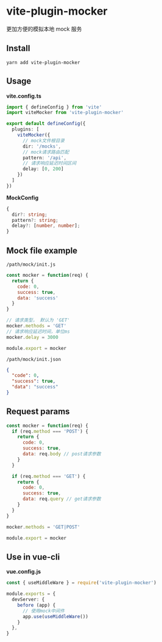 # vite-plugin-mocker

更加方便的模拟本地 mock 服务

## Install

```
yarn add vite-plugin-mocker
```

## Usage

**vite.config.ts**

```ts
import { defineConfig } from 'vite'
import viteMocker from 'vite-plugin-mocker'

export default defineConfig({
  plugins: [
    viteMocker({
      // mock文件根目录
      dir: '/mocks',
      // mock请求路由匹配
      pattern: '/api',
      // 请求响应延迟时间区间
      delay: [0, 200]
    })
  ]
})
```

**MockConfig**

```ts
{
  dir?: string;
  pattern?: string;
  delay?: [number, number];
}
```

## Mock file example

`/path/mock/init.js`

```js
const mocker = function(req) {
  return {
    code: 0,
    success: true,
    data: 'success'
  }
}

// 请求类型， 默认为 'GET'
mocker.methods = 'GET'
// 请求响应延迟时间，单位ms
mocker.delay = 3000

module.export = mocker
```


`/path/mock/init.json`

```json
{
  "code": 0,
  "success": true,
  "data": "success"
}
```

## Request params

```js
const mocker = function(req) {
  if (req.method === 'POST') {
    return {
      code: 0,
      success: true,
      data: req.body // post请求参数
    }
  }

  if (req.method === 'GET') {
    return {
      code: 0,
      success: true,
      data: req.query // get请求参数
    }
  }
}

mocker.methods = 'GET|POST'

module.export = mocker
```

## Use in vue-cli

**vue.config.js**

```ts
const { useMiddleWare } = require('vite-plugin-mocker')

module.exports = {
  devServer: {
    before (app) {
      // 使用mock中间件
      app.use(useMiddleWare())
    }
  },
}
```